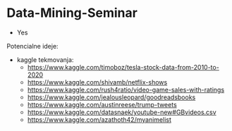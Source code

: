 # Data-Mining-Seminar
 - Yes


Potencialne ideje:
 - kaggle tekmovanja:
    - https://www.kaggle.com/timoboz/tesla-stock-data-from-2010-to-2020
    - https://www.kaggle.com/shivamb/netflix-shows
    - https://www.kaggle.com/rush4ratio/video-game-sales-with-ratings
    - https://www.kaggle.com/jealousleopard/goodreadsbooks
    - https://www.kaggle.com/austinreese/trump-tweets
    - https://www.kaggle.com/datasnaek/youtube-new#GBvideos.csv
    - https://www.kaggle.com/azathoth42/myanimelist

